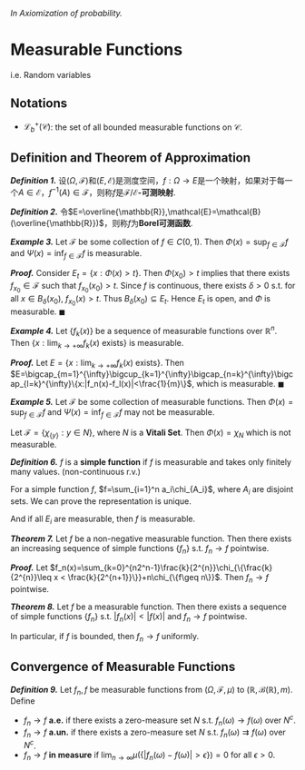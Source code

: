 *In Axiomization of probability.*

# Measurable Functions

i.e. Random variables

## Notations

- $\mathcal{L}^+_{b}(\mathcal{C})$: the set of all bounded measurable functions on $\mathcal{C}$.

## Definition and Theorem of Approximation

***Definition 1.*** 设$(\Omega,\mathcal{F})$和$(E,\mathcal{E})$是测度空间，$f:\Omega\to E$是一个映射，如果对于每一个$A\in\mathcal{E}$，$f^{-1}(A)\in\mathcal{F}$，则称$f$是$\mathcal{F}/\mathcal{E}$**-可测映射**.

***Definition 2.*** 令$E=\overline{\mathbb{R}},\mathcal{E}=\mathcal{B}(\overline{\mathbb{R}})$，则称$f$为**Borel可测函数**.
<!-- into english -->

***Example 3.*** Let $\mathscr{F}$ be some collection of $f\in C(0,1)$. Then $\Phi(x)=\sup_{f\in\mathscr{F}} f$ and $\Psi(x)=\inf_{f\in\mathscr{F}} f$ is measurable.

***Proof.*** Consider $E_t={\{x:\Phi(x)>t\}}$. Then $\Phi(x_0)>t$ implies that there exists $f_{x_0}\in\mathscr{F}$ such that $f_{x_0}(x_0)>t$. Since $f$ is continuous, there exists $\delta>0$ s.t. for all $x\in B_{\delta}(x_0)$, $f_{x_0}(x)>t$. Thus $B_{\delta}(x_0)\subseteq E_t$. Hence $E_t$ is open, and $\Phi$ is measurable.
$\blacksquare$

***Example 4.*** Let $\{f_k(x)\}$ be a sequence of measurable functions over $\mathbb{R}^n$. Then $\{x:\lim_{k\to+\infty}f_k(x) \text{ exists}\}$ is measurable.

***Proof.*** Let $E=\{x:\lim_{k\to+\infty}f_k(x) \text{ exists}\}$. Then $E=\bigcap_{m=1}^{\infty}\bigcup_{k=1}^{\infty}\bigcap_{n=k}^{\infty}\bigcap_{l=k}^{\infty}\{x:|f_n(x)-f_l(x)|<\frac{1}{m}\}$, which is measurable.
$\blacksquare$

***Example 5.*** Let $\mathscr{F}$ be some collection of measurable functions. Then $\Phi(x)=\sup_{f\in\mathscr{F}} f$ and $\Psi(x)=\inf_{f\in\mathscr{F}} f$ may not be measurable.

Let $\mathscr{F}=\{\chi_{\{y\}}:y\in N\}$, where $N$ is a  **Vitali Set**. Then $\Phi(x)=\chi_N$ which is not measurable.

***Definition 6.*** $f$ is a **simple function** if $f$ is measurable and takes only finitely many values. (non-continuous r.v.)

For a simple function $f$, $f=\sum_{i=1}^n a_i\chi_{A_i}$, where $A_i$ are disjoint sets. We can prove the representation is unique.

And if all $E_i$ are measurable, then $f$ is measurable.

***Theorem 7.*** Let $f$ be a non-negative measurable function. Then there exists an increasing sequence of simple functions $\{f_n\}$ s.t. $f_n\to f$ pointwise.

***Proof.*** Let $f_n(x)=\sum_{k=0}^{n2^n-1}\frac{k}{2^{n}}\chi_{\{\frac{k}{2^{n}}\leq x < \frac{k}{2^{n+1}}\}}+n\chi_{\{f\geq n\}}$. Then $f_n\to f$ pointwise.

***Theorem 8.*** Let $f$ be a measurable function. Then there exists a sequence of simple functions $\{f_n\}$ s.t. $|f_n(x)|<|f(x)|$ and $f_n\to f$ pointwise.

In particular, if $f$ is bounded, then $f_n\to f$ uniformly.

## Convergence of Measurable Functions

***Definition 9.*** Let $f_n,f$ be measurable functions from $(\Omega,\mathcal{F},\mu)$ to $(\mathbb{R},\mathcal{B}(\mathbb{R}),m)$. Define

- $f_n\to f$ **a.e.** if there exists a zero-measure set $N$ s.t. $f_n(\omega)\rightarrow f(\omega)$ over $N^c$.
- $f_n\to f$ **a.un.** if there exists a zero-measure set $N$ s.t. $f_n(\omega)\rightrightarrows f(\omega)$ over $N^c$.
- $f_n\to f$ **in measure** if $\lim_{n\to\infty}\mu(\{|f_n(\omega)-f(\omega)|>\epsilon\})=0$ for all $\epsilon>0$.
